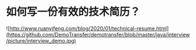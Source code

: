 如何写一份有效的技术简历？
====

![http://www.ruanyifeng.com/blog/2020/01/technical-resume.html](https://github.com/DemoTransfer/demotransfer/blob/master/java/interview/picture/interview_demo.jpg)
